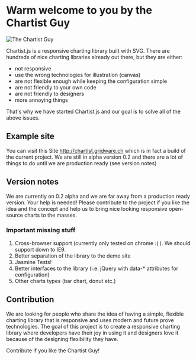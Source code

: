 # Warm welcome to you by the Chartist Guy

![The Chartist Guy](https://raw.github.com/gionkunz/chartist-js/develop/source/images/chartist-guy.svg "The Chartist Guy")

Chartist.js is a responsive charting library built with SVG. There are hundreds of nice charting libraries already
out there, but they are either:

* not responsive
* use the wrong technologies for illustration (canvas)
* are not flexible enough while keeping the configuration simple
* are not friendly to your own code
* are not friendly to designers
* more annoying things

That's why we have started Chartist.js and our goal is to solve all of the above issues.

## Example site

You can visit this Site http://chartist.gridware.ch which is in fact a build of the current project.
We are still in alpha version 0.2 and there are a lot of things to do until we are production ready (see version notes)

## Version notes

We are currently on 0.2 alpha and we are far away from a production ready version. Your help is needed! Please contribute
to the project if you like the idea and the concept and help us to bring nice looking responsive open-source charts
to the masses.

### Important missing stuff
1. Cross-browser support (currently only tested on chrome :( ). We should support down to IE9.
2. Better separation of the library to the demo site
3. Jasmine Tests!
4. Better interfaces to the library (i.e. jQuery with data-* attributes for configuration)
5. Other charts types (bar chart, donut etc.)

## Contribution

We are looking for people who share the idea of having a simple, flexible charting library that is responsive and uses
modern and future prove technologies. The goal of this project is to create a responsive charting library where developers
have their joy in using it and designers love it because of the designing flexibility they have.

Contribute if you like the Chartist Guy!